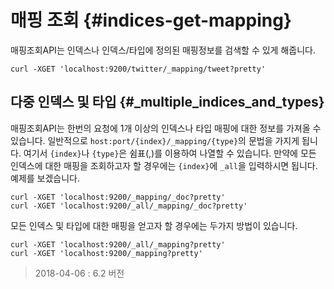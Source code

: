 # 매핑 조회 {#indices-get-mapping}

매핑조회API는 인덱스나 인덱스/타입에 정의된 매핑정보를 검색할 수 있게 해줍니다.

```
curl -XGET 'localhost:9200/twitter/_mapping/tweet?pretty'
```

## 다중 인덱스 및 타입 {#_multiple_indices_and_types}

매핑조회API는 한번의 요청에 1개 이상의 인덱스나 타입 매핑에 대한 정보를 가져올 수 있습니다. 일반적으로 ```host:port/{index}/_mapping/{type}```의 문법을 가지게 됩니다. 여기서 ```{index}```나 ```{type}```은 쉼표(,)를 이용하여 나열할 수 있습니다. 만약에 모든 인덱스에 대한 매핑을 조회하고자 할 경우에는 ```{index}```에 ```_all```을 입력하시면 됩니다. 예제를 보겠습니다.

```
curl -XGET 'localhost:9200/_mapping/_doc?pretty'
curl -XGET 'localhost:9200/_all/_mapping/_doc?pretty'
```

모든 인덱스 및 타입에 대한 매핑을 얻고자 할 경우에는 두가지 방법이 있습니다.

```
curl -XGET 'localhost:9200/_all/_mapping?pretty'
curl -XGET 'localhost:9200/_mapping?pretty'
```

> 2018-04-06 : 6.2 버전